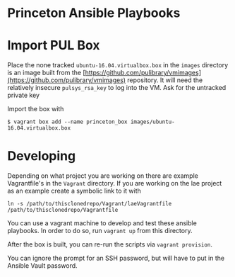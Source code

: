 Princeton Ansible Playbooks
===========================

# Import PUL Box

Place the none tracked `ubuntu-16.04.virtualbox.box` in the `images` directory is an image built from the [https://github.com/pulibrary/vmimages](https://github.com/pulibrary/vmimages) repository. It will need the relatively insecure `pulsys_rsa_key` to log into the VM. Ask for the untracked private key

Import the box with 

```
$ vagrant box add --name princeton_box images/ubuntu-16.04.virtualbox.box
```


# Developing

Depending on what project you are working on there are example Vagrantfile's in
the `Vagrant` directory. If you are working on the lae project as an example
create a symbolic link to it with 

```
ln -s /path/to/thisclonedrepo/Vagrant/laeVagrantfile
/path/to/thisclonedrepo/Vagrantfile
```

You can use a vagrant machine to develop and test these ansible playbooks. In
order to do so, run `vagrant up` from this directory.

After the box is built, you can re-run the scripts via `vagrant provision`.

You can ignore the prompt for an SSH password, but will have to put in the
Ansible Vault password.
